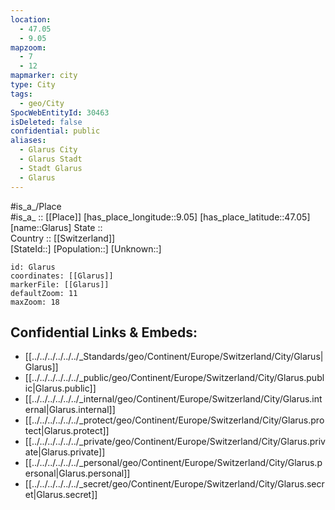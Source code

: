```yaml
---
location:
  - 47.05
  - 9.05
mapzoom:
  - 7
  - 12
mapmarker: city
type: City
tags:
  - geo/City
SpocWebEntityId: 30463
isDeleted: false
confidential: public
aliases:
  - Glarus City
  - Glarus Stadt
  - Stadt Glarus
  - Glarus
---
```

#is_a_/Place  
#is_a_ :: [[Place]] 
[has_place_longitude::9.05] 
[has_place_latitude::47.05] 
[name::Glarus] 
State ::  
Country :: [[Switzerland]]  
[StateId::] 
[Population::] 
[Unknown::] 


```leaflet
id: Glarus
coordinates: [[Glarus]] 
markerFile: [[Glarus]] 
defaultZoom: 11 
maxZoom: 18
```


## Confidential Links & Embeds: 
- [[../../../../../../_Standards/geo/Continent/Europe/Switzerland/City/Glarus|Glarus]] 
- [[../../../../../../_public/geo/Continent/Europe/Switzerland/City/Glarus.public|Glarus.public]] 
- [[../../../../../../_internal/geo/Continent/Europe/Switzerland/City/Glarus.internal|Glarus.internal]] 
- [[../../../../../../_protect/geo/Continent/Europe/Switzerland/City/Glarus.protect|Glarus.protect]] 
- [[../../../../../../_private/geo/Continent/Europe/Switzerland/City/Glarus.private|Glarus.private]] 
- [[../../../../../../_personal/geo/Continent/Europe/Switzerland/City/Glarus.personal|Glarus.personal]] 
- [[../../../../../../_secret/geo/Continent/Europe/Switzerland/City/Glarus.secret|Glarus.secret]] 
